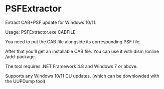 # PSFExtractor
Extract CAB+PSF update for Windows 10/11.

Usage: PSFExtractor.exe CABFILE

You need to put the CAB file alongside its corresponding PSF file. 
  
After that you'll get an installable CAB file. You can use it with dism /online /add-package.

The tool requires .NET Framework 4.8 and Windows 7 or above.

Supports any Windows 10/11 CU updates. (which can be downlowded with the UUPDump tool)
